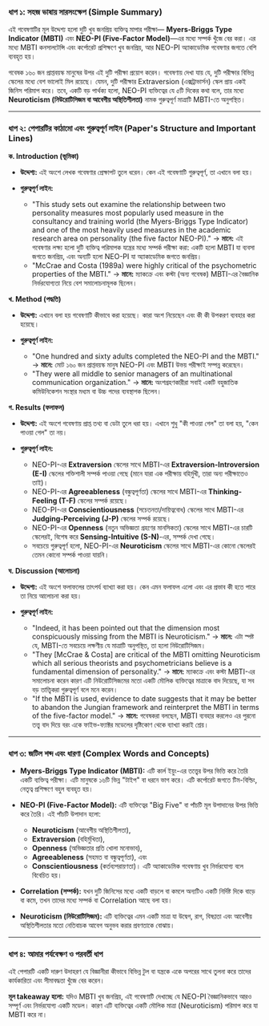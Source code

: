 ### ধাপ ১: সহজ ভাষায় সারসংক্ষেপ (Simple Summary)

এই গবেষণাটির মূল উদ্দেশ্য হলো দুটি খুব জনপ্রিয় ব্যক্তিত্ব মাপার পরীক্ষা— **Myers-Briggs Type Indicator (MBTI)** এবং **NEO-PI (Five-Factor Model)**—এর মধ্যে সম্পর্ক খুঁজে বের করা।
এর মধ্যে MBTI কনসালটেন্সি এবং কর্পোরেট প্রশিক্ষণে খুব জনপ্রিয়, আর NEO-PI অ্যাকাডেমিক গবেষণার জগতে বেশি ব্যবহৃত হয়।

গবেষক ১৬০ জন প্রাপ্তবয়স্ক মানুষের উপর এই দুটি পরীক্ষা প্রয়োগ করেন। গবেষণায় দেখা যায় যে, দুটি পরীক্ষার বিভিন্ন স্কেলের মধ্যে বেশ ভালোই মিল রয়েছে।
যেমন, দুটি পরীক্ষার Extraversion (এক্সট্রাভার্সন) স্কেল প্রায় একই জিনিস পরিমাপ করে। তবে, একটি বড় পার্থক্য হলো, NEO-PI ব্যক্তিত্বের যে ৫টি দিকের কথা বলে, তার মধ্যে **Neuroticism (নিউরোটিসিজম বা আবেগীয় অস্থিতিশীলতা)** নামক গুরুত্বপূর্ণ মাত্রাটি MBTI-তে অনুপস্থিত।

---

### ধাপ ২: পেপারটির কাঠামো এবং গুরুত্বপূর্ণ লাইন (Paper's Structure and Important Lines)

**ক. Introduction (ভূমিকা)**

* **উদ্দেশ্য:** এই অংশে লেখক গবেষণার প্রেক্ষাপট তুলে ধরেন। কেন এই গবেষণাটি গুরুত্বপূর্ণ, তা এখানে বলা হয়।
* **গুরুত্বপূর্ণ লাইন:**

  * "This study sets out examine the relationship between two personality measures most popularly used measure in the consultancy and training world (the Myers-Briggs Type Indicator) and one of the most heavily used measures in the academic research area on personality (the five factor NEO-PI)."
    → **মানে:** এই গবেষণার লক্ষ্য হলো দুটি ব্যক্তিত্ব পরিমাপক যন্ত্রের মধ্যে সম্পর্ক পরীক্ষা করা: একটি হলো MBTI যা ব্যবসা জগতে জনপ্রিয়, এবং অন্যটি হলো NEO-PI যা অ্যাকাডেমিক জগতে জনপ্রিয়।
  * "McCrae and Costa (1989a) were highly critical of the psychometric properties of the MBTI."
    → **মানে:** ম্যাকক্রে এবং কস্টা (অন্য গবেষক) MBTI-এর বৈজ্ঞানিক নির্ভরযোগ্যতা নিয়ে বেশ সমালোচনামূলক ছিলেন।

**খ. Method (পদ্ধতি)**

* **উদ্দেশ্য:** এখানে বলা হয় গবেষণাটি কীভাবে করা হয়েছে। কারা অংশ নিয়েছেন এবং কী কী উপকরণ ব্যবহার করা হয়েছে।
* **গুরুত্বপূর্ণ লাইন:**

  * "One hundred and sixty adults completed the NEO-PI and the MBTI."
    → **মানে:** মোট ১৬০ জন প্রাপ্তবয়স্ক মানুষ NEO-PI এবং MBTI উভয় পরীক্ষাই সম্পন্ন করেছেন।
  * "They were all middle to senior managers of an multinational communication organization."
    → **মানে:** অংশগ্রহণকারীরা সবাই একটি বহুজাতিক কমিউনিকেশন সংস্থার মধ্যম বা উচ্চ পদের ব্যবস্থাপক ছিলেন।

**গ. Results (ফলাফল)**

* **উদ্দেশ্য:** এই অংশে গবেষণায় প্রাপ্ত তথ্য বা ডেটা তুলে ধরা হয়। এখানে শুধু "কী পাওয়া গেল" তা বলা হয়, "কেন পাওয়া গেল" তা নয়।
* **গুরুত্বপূর্ণ লাইন:**

  * NEO-PI-এর **Extraversion** স্কেলের সাথে MBTI-এর **Extraversion-Introversion (E-I)** স্কেলের শক্তিশালী সম্পর্ক পাওয়া গেছে (মানে যারা এক পরীক্ষায় বহির্মুখী, তারা অন্য পরীক্ষাতেও তাই)।
  * NEO-PI-এর **Agreeableness** (বন্ধুত্বপূর্ণতা) স্কেলের সাথে MBTI-এর **Thinking-Feeling (T-F)** স্কেলের সম্পর্ক রয়েছে।
  * NEO-PI-এর **Conscientiousness** (সচেতনতা/দায়িত্ববোধ) স্কেলের সাথে MBTI-এর **Judging-Perceiving (J-P)** স্কেলের সম্পর্ক রয়েছে।
  * NEO-PI-এর **Openness** (নতুন অভিজ্ঞতা গ্রহণের মানসিকতা) স্কেলের সাথে MBTI-এর চারটি স্কেলেরই, বিশেষ করে **Sensing-Intuitive (S-N)**-এর, সম্পর্ক দেখা গেছে।
  * সবচেয়ে গুরুত্বপূর্ণ হলো, NEO-PI-এর **Neuroticism** স্কেলের সাথে MBTI-এর কোনো স্কেলেরই তেমন কোনো সম্পর্ক পাওয়া যায়নি।

**ঘ. Discussion (আলোচনা)**

* **উদ্দেশ্য:** এই অংশে ফলাফলের তাৎপর্য ব্যাখ্যা করা হয়। কেন এমন ফলাফল এলো এবং এর প্রভাব কী হতে পারে তা নিয়ে আলোচনা করা হয়।
* **গুরুত্বপূর্ণ লাইন:**

  * "Indeed, it has been pointed out that the dimension most conspicuously missing from the MBTI is Neuroticism."
    → **মানে:** এটা স্পষ্ট যে, MBTI-তে সবচেয়ে লক্ষণীয় যে মাত্রাটি অনুপস্থিত, তা হলো নিউরোটিসিজম।
  * "They \[McCrae & Costa] are critical of the MBTI omitting Neuroticism which all serious theorists and psychometricians believe is a fundamental dimension of personality."
    → **মানে:** ম্যাকক্রে এবং কস্টা MBTI-এর সমালোচনা করেন কারণ এটি নিউরোটিসিজমের মতো একটি মৌলিক ব্যক্তিত্বের মাত্রাকে বাদ দিয়েছে, যা সব বড় তাত্ত্বিকরা গুরুত্বপূর্ণ বলে মনে করেন।
  * "If the MBTI is used, evidence to date suggests that it may be better to abandon the Jungian framework and reinterpret the MBTI in terms of the five-factor model."
    → **মানে:** গবেষকরা বলছেন, MBTI ব্যবহার করলেও এর পুরনো তত্ত্ব বাদ দিয়ে বরং একে ফাইভ-ফ্যাক্টর মডেলের দৃষ্টিকোণ থেকে ব্যাখ্যা করাই শ্রেয়।

---

### ধাপ ৩: জটিল শব্দ এবং ধারণা (Complex Words and Concepts)

* **Myers-Briggs Type Indicator (MBTI):** এটি কার্ল ইয়ুং-এর তত্ত্বের উপর ভিত্তি করে তৈরি একটি ব্যক্তিত্ব পরীক্ষা। এটি মানুষকে ১৬টি ভিন্ন "টাইপ" বা ধরনে ভাগ করে। এটি কর্পোরেট জগতে টিম-বিল্ডিং, নেতৃত্ব প্রশিক্ষণে বহুল ব্যবহৃত হয়।
* **NEO-PI (Five-Factor Model):** এটি ব্যক্তিত্বের "Big Five" বা পাঁচটি মূল উপাদানের উপর ভিত্তি করে তৈরি। এই পাঁচটি উপাদান হলো:

  * **Neuroticism** (আবেগীয় অস্থিতিশীলতা),
  * **Extraversion** (বহির্মুখিতা),
  * **Openness** (অভিজ্ঞতার প্রতি খোলা মনোভাব),
  * **Agreeableness** (সহমত বা বন্ধুত্বপূর্ণতা), এবং
  * **Conscientiousness** (কর্তব্যপরায়ণতা)।
    এটি অ্যাকাডেমিক গবেষণায় খুব নির্ভরযোগ্য বলে বিবেচিত হয়।
* **Correlation (সম্পর্ক):** যখন দুটি জিনিসের মধ্যে একটি বাড়লে বা কমলে অন্যটিও একটি নির্দিষ্ট দিকে বাড়ে বা কমে, তখন তাদের মধ্যে সম্পর্ক বা Correlation আছে বলা হয়।
* **Neuroticism (নিউরোটিসিজম):** এটি ব্যক্তিত্বের এমন একটি মাত্রা যা উদ্বেগ, রাগ, বিষণ্ণতা এবং আবেগীয় অস্থিতিশীলতার মতো নেতিবাচক আবেগ অনুভব করার প্রবণতাকে বোঝায়।

---

### ধাপ ৪: আমার পর্যবেক্ষণ ও পরবর্তী ধাপ

এই পেপারটি একটি দারুণ উদাহরণ যে বিজ্ঞানীরা কীভাবে বিভিন্ন টুল বা যন্ত্রকে একে অপরের সাথে তুলনা করে তাদের কার্যকারিতা এবং সীমাবদ্ধতা খুঁজে বের করেন।

**মূল takeaway হলো:**
যদিও MBTI খুব জনপ্রিয়, এই গবেষণাটি দেখাচ্ছে যে NEO-PI বৈজ্ঞানিকভাবে আরও সম্পূর্ণ এবং নির্ভরযোগ্য একটি মডেল।
কারণ এটি ব্যক্তিত্বের একটি মৌলিক মাত্রা (Neuroticism) পরিমাপ করে যা MBTI করে না।

 